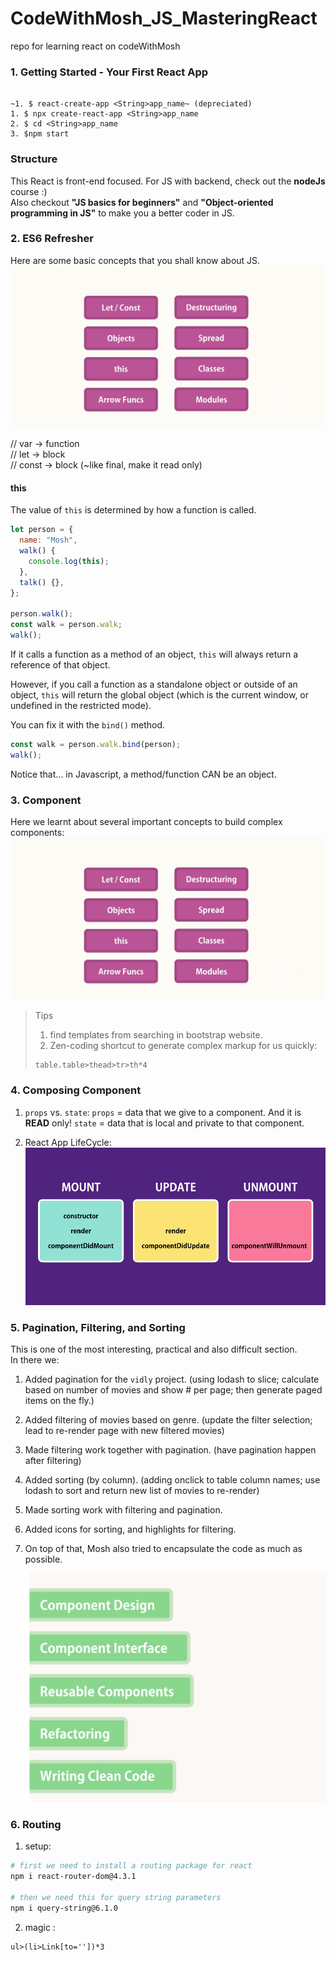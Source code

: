 # CodeWithMosh_JS_MasteringReact

repo for learning react on codeWithMosh

### 1. Getting Started - Your First React App

```

~1. $ react-create-app <String>app_name~ (depreciated)
1. $ npx create-react-app <String>app_name
2. $ cd <String>app_name
3. $npm start
```

### Structure

This React is front-end focused. For JS with backend, check out the **nodeJs** course :)  
Also checkout **"JS basics for beginners"** and **"Object-oriented programming in JS"** to make you a better coder in JS.

### 2. ES6 Refresher

Here are some basic concepts that you shall know about JS.
![basic JS](./Utility/BasicJStoKnow.png)

// var -> function  
// let -> block  
// const -> block (~like final, make it read only)

#### this

The value of `this` is determined by how a function is called.

```javascript
let person = {
  name: "Mosh",
  walk() {
    console.log(this);
  },
  talk() {},
};

person.walk();
const walk = person.walk;
walk();
```

If it calls a function as a method of an object, `this` will always return a reference of that object.

However, if you call a function as a standalone object or outside of an object, `this` will return the global object (which is the current window, or undefined in the restricted mode).

You can fix it with the `bind()` method.

```javascript
const walk = person.walk.bind(person);
walk();
```

Notice that... in Javascript, a method/function CAN be an object.

### 3. Component

Here we learnt about several important concepts to build complex components:
![basic JS to know](./Utility/BasicJStoKnow.png)

> Tips
>
> 1. find templates from searching in bootstrap website.
> 2. Zen-coding shortcut to generate complex markup for us quickly:
>
> ```
> table.table>thead>tr>th*4
> ```

### 4. Composing Component

1. `props` vs. `state`:
   `props` = data that we give to a component. And it is **READ** only!
   `state` = data that is local and private to that component.

2. React App LifeCycle:
   ![JS LifeCycle](./Utility/JS_LifeCycle.png)

### 5. Pagination, Filtering, and Sorting

This is one of the most interesting, practical and also difficult section.  
In there we:

1. Added pagination for the `vidly` project. (using lodash to slice; calculate based on number of movies and show # per page; then generate paged items on the fly.)
2. Added filtering of movies based on genre. (update the filter selection; lead to re-render page with new filtered movies)
3. Made filtering work together with pagination. (have pagination happen after filtering)
4. Added sorting (by column). (adding onclick to table column names; use lodash to sort and return new list of movies to re-render)
5. Made sorting work with filtering and pagination.
6. Added icons for sorting, and highlights for filtering.
7. On top of that, Mosh also tried to encapsulate the code as much as possible.

   ![JS LifeCycle](./Utility/JS_section5_paginationSort_summary.png)

### 6. Routing

1. setup:

```bash
# first we need to install a routing package for react
npm i react-router-dom@4.3.1

# then we need this for query string parameters
npm i query-string@6.1.0
```

2. magic :
```
ul>(li>Link[to=''])*3
```
